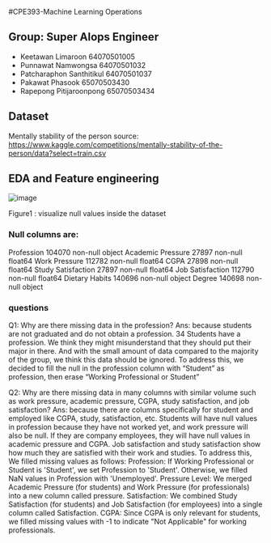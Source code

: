 #CPE393-Machine Learning Operations
## Group: Super AIops Engineer

- Keetawan Limaroon 64070501005
- Punnawat Namwongsa 64070501032
- Patcharaphon Santhitikul 64070501037
- Pakawat Phasook 65070503430
- Rapepong Pitijaroonpong 65070503434

## Dataset
Mentally stability of the person
source: https://www.kaggle.com/competitions/mentally-stability-of-the-person/data?select=train.csv

## EDA and Feature engineering
![image](https://github.com/user-attachments/assets/f233f6ed-4b2b-4552-95c2-e1ed4ccbe853)

Figure1 : visualize null values inside the dataset

### Null columns are: 
Profession                             104070 non-null  object
Academic Pressure                      27897 non-null   float64
 Work Pressure                          112782 non-null  float64
 CGPA                                   27898 non-null   float64
 Study Satisfaction                     27897 non-null   float64
 Job Satisfaction                       112790 non-null  float64
 Dietary Habits                         140696 non-null  object 
 Degree        			140698 non-null  object

### questions

Q1: Why are there missing data in the profession?
Ans: because students are not graduated and do not obtain a profession.
 	34 Students have a profession. We think they might misunderstand that they should put their major in there. And with the small amount of data compared to the majority of the group, we think this data should be ignored.
To address this, we decided to fill the null in the profession column with “Student” as profession, then erase “Working Professional or Student”


Q2: Why are there missing data in many columns with similar volume such as work pressure, academic pressure, CGPA, study satisfaction, and job satisfaction?
Ans: 
	because there are columns specifically for student and employed like CGPA, study, satisfaction, etc.
Students will have null values in profession because they have not worked yet, and work pressure will also be null. If they are company employees, they will have null values in academic pressure and CGPA. Job satisfaction and study satisfaction show how much they are satisfied with their work and studies.
	To address this, We filled missing values as follows:
Profession: If  Working Professional or Student is 'Student', we set Profession to 'Student'. Otherwise, we filled NaN values in Profession with 'Unemployed'.
Pressure Level: We merged Academic Pressure (for students) and Work Pressure (for professionals) into a new column called pressure.
Satisfaction: We combined Study Satisfaction (for students) and Job Satisfaction (for employees) into a single column called Satisfaction.
CGPA: Since CGPA is only relevant for students, we filled missing values with -1 to indicate "Not Applicable" for working professionals.

